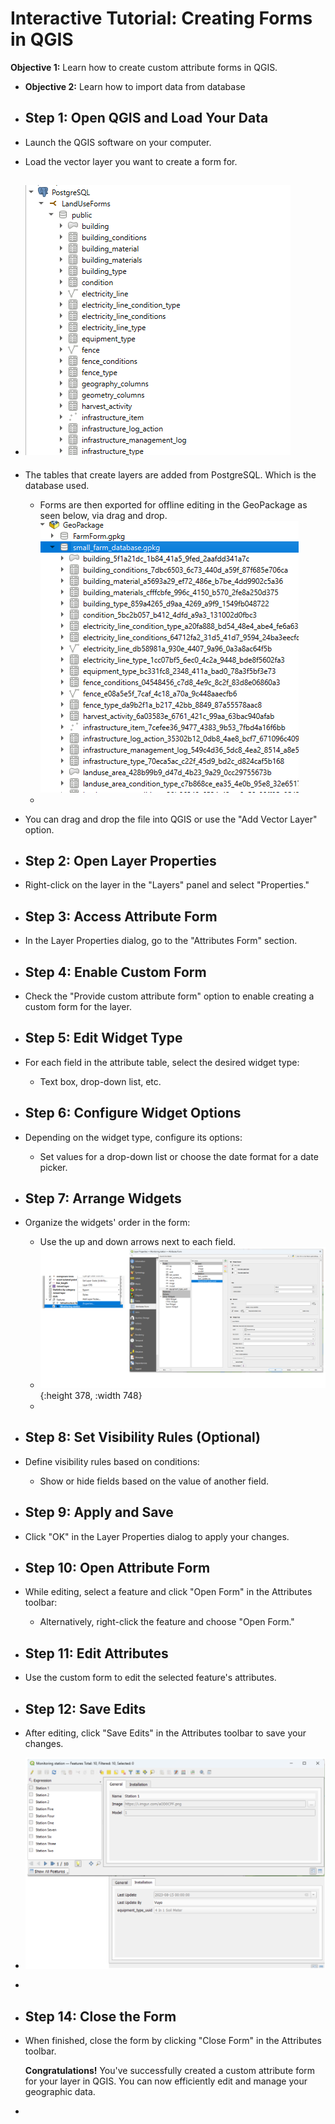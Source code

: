 # Interactive Tutorial: Creating Forms in QGIS

**Objective 1:** Learn how to create custom attribute forms in QGIS.
- **Objective 2:** Learn how to import data from database
- ## Step 1: Open QGIS and Load Your Data
- Launch the QGIS software on your computer.
- Load the vector layer you want to create a form for.
- ![image.png](../assets/image_1693470601421_0.png)
	-
- The tables that create layers are added from PostgreSQL. Which is the database used.
	- Forms are then exported for offline editing in the GeoPackage as seen below, via drag and drop.
	  ![image.png](../assets/image_1693470753457_0.png)
	-
- You can drag and drop the file into QGIS or use the "Add Vector Layer" option.
- ## Step 2: Open Layer Properties
- Right-click on the layer in the "Layers" panel and select "Properties."
- ## Step 3: Access Attribute Form
- In the Layer Properties dialog, go to the "Attributes Form" section.
- ## Step 4: Enable Custom Form
- Check the "Provide custom attribute form" option to enable creating a custom form for the layer.
- ## Step 5: Edit Widget Type
- For each field in the attribute table, select the desired widget type:
	- Text box, drop-down list, etc.
- ## Step 6: Configure Widget Options
- Depending on the widget type, configure its options:
	- Set values for a drop-down list or choose the date format for a date picker.
- ## Step 7: Arrange Widgets
- Organize the widgets' order in the form:
	- Use the up and down arrows next to each field.
	- ![image.png](../assets/image_1693472892186_0.png){:height 378, :width 748}
	-
- ## Step 8: Set Visibility Rules (Optional)
- Define visibility rules based on conditions:
	- Show or hide fields based on the value of another field.
- ## Step 9: Apply and Save
- Click "OK" in the Layer Properties dialog to apply your changes.
- ## Step 10: Open Attribute Form
- While editing, select a feature and click "Open Form" in the Attributes toolbar:
	- Alternatively, right-click the feature and choose "Open Form."
- ## Step 11: Edit Attributes
- Use the custom form to edit the selected feature's attributes.
- ## Step 12: Save Edits
- After editing, click "Save Edits" in the Attributes toolbar to save your changes.
- ![image.png](../assets/image_1693472817684_0.png)
-
- ## Step 14: Close the Form
- When finished, close the form by clicking "Close Form" in the Attributes toolbar.
  
  **Congratulations!** You've successfully created a custom attribute form for your layer in QGIS. You can now efficiently edit and manage your geographic data.
-